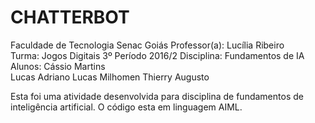 # CHATTERBOT
Faculdade de Tecnologia Senac Goiás 
Professor(a): Lucília Ribeiro       
Turma: Jogos Digitais 3º Período 2016/2
Disciplina: Fundamentos de IA
Alunos: Cássio Martins             
        Lucas Adriano
        Lucas Milhomen
        Thierry Augusto
        
Esta foi uma atividade desenvolvida para disciplina de fundamentos de inteligência artificial.
O código esta em linguagem AIML.
